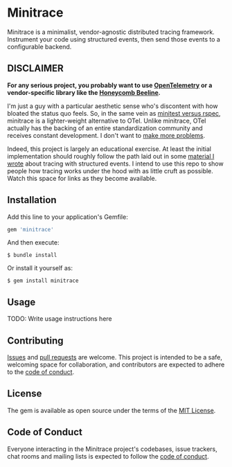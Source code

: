 # Minitrace

Minitrace is a minimalist, vendor-agnostic distributed tracing framework. Instrument your code using structured events, then send those events to a configurable backend.

## DISCLAIMER

**For any serious project, you probably want to use [OpenTelemetry](https://github.com/open-telemetry/opentelemetry-ruby) or a vendor-specific library like the [Honeycomb Beeline](https://github.com/honeycombio/beeline-ruby/).**

I'm just a guy with a particular aesthetic sense who's discontent with how bloated the status quo feels. So, in the same vein as [minitest versus rspec](https://ajvondrak.github.io/soapbox/2020/05/08/doing-magic-right/), minitrace is a lighter-weight alternative to OTel. Unlike minitrace, OTel actually has the backing of an entire standardization community and receives constant development. I don't want to [make more problems](https://xkcd.com/927).

Indeed, this project is largely an educational exercise. At least the initial implementation should roughly follow the path laid out in some [material I wrote](https://ajvondrak.github.io/soapbox/2021/02/25/the-path-from-logs-to-traces/) about tracing with structured events. I intend to use this repo to show people how tracing works under the hood with as little cruft as possible. Watch this space for links as they become available.

## Installation

Add this line to your application's Gemfile:

```ruby
gem 'minitrace'
```

And then execute:

```console
$ bundle install
```

Or install it yourself as:

```console
$ gem install minitrace
```

## Usage

TODO: Write usage instructions here

## Contributing

[Issues](https://github.com/ajvondrak/minitrace/issues) and [pull requests](https://github.com/ajvondrak/minitrace/pulls) are welcome. This project is intended to be a safe, welcoming space for collaboration, and contributors are expected to adhere to the [code of conduct](https://github.com/[USERNAME]/minitrace/blob/master/CODE_OF_CONDUCT.md).

## License

The gem is available as open source under the terms of the [MIT License](https://opensource.org/licenses/MIT).

## Code of Conduct

Everyone interacting in the Minitrace project's codebases, issue trackers, chat rooms and mailing lists is expected to follow the [code of conduct](https://github.com/[USERNAME]/minitrace/blob/master/CODE_OF_CONDUCT.md).
